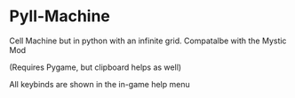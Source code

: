 # Pyll-Machine
Cell Machine but in python with an infinite grid. Compatalbe with the Mystic Mod

(Requires Pygame, but clipboard helps as well)


All keybinds are shown in the in-game help menu
